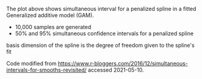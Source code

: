 
The plot above shows simultaneous interval for a penalized spline in a fitted Generalized additive model (GAM). 
* 10,000 samples are generated
* 50% and 95% simultaneous confidence intervals for a penalized spline

basis dimension of the spline is the degree of freedom given to the spline's fit

Code modified from https://www.r-bloggers.com/2016/12/simultaneous-intervals-for-smooths-revisited/ accessed 2021-05-10.